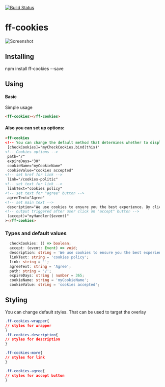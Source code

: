 [![Build Status](https://travis-ci.org/frontendfreelancerdk/ff-cookies.svg?branch=master)](https://travis-ci.org/frontendfreelancerdk/ff-cookies)


# ff-cookies

![Screenshot](https://github.com/frontendfreelancerdk/ff-cookies/blob/master/projects/ff-cookies/screenshot.png?raw=true)

## Installing 

npm install ff-cookies --save

## Using

#### Basic

Simple usage
```html
<ff-cookies></ff-cookies>
```

#### Also you can set up options:
```html
<ff-cookies
<!-- You can change the default method that determines whether to display the component or not. -->
 [checkCookies]="myCheckCookies.bind(this)" 
<!-- Cookies options -->
 path="/"
 expireDays="30"
 cookieName="myCookieName"
 cookieValue="cookies accepted"
<!-- set href for link -->
 link="/cookies-politic"
<!-- set text for link -->
 linkText="cookies policy"
<!-- set text for "agree" button -->
 agreeText="Agree"
<!-- set main text -->
 description="We use cookies to ensure you the best experience. By clicking around the site you accept our "
<!-- output triggered after user click on "accept" button -->
 (accept)="myHandler($event)"
></ff-cookies>
```

### Types and default values 
```typescript
  checkCookies: () => boolean;
  accept: (event: Event) => void;
  description: string = 'We use cookies to ensure you the best experience. By clicking around the site you accept our ';
  linkText: string = 'cookies policy';
  link: string = '';
  agreeText: string = 'Agree';
  path: string = '/';
  expireDays: string | number = 365;
  cookieName: string = 'myCookieName';
  cookieValue: string = 'cookies accepted';
```

## Styling 

You can change default styles. That can be used to target the overlay 

```css
.ff-cookies-wrapper{
// styles for wrapper
}
.ff-cookies-description{
// styles for description
}

.ff-cookies-more{
// styles for link 
}

.ff-cookies-agree{
// styles for accept button
}

```
